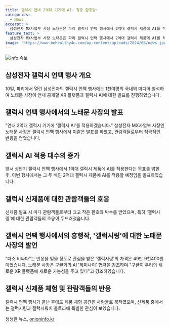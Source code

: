 ```yaml
---
title: 갤럭시 연내 2억대 기기에 AI  청중 환호량↑
categories:
  - News
excerpt: >
  삼성전자 MX사업부 사장 노태문은 파리 갤럭시 언팩 행사에서 2억대 갤럭시 제품에 AI를 적용할 예정임을 발표했다. 관람객들은 새로운 기능이 발표될 때마다 환호하며 대거 참석했고, 특히 갤럭시링에는 호응이 높았다. 가격 발표시 다소 비싼 반응을 보였지만 K팝 그룹 투모로우바이투게더가 갤럭시 언팩 2024 영상에 깜짝 출연하여 분위기를 띄웠다. 행사는 루브르 박물관 지하 카루젤 뒤 루브르에서 1천여명의 참가자들과 미디어, 인플루언서들이 참석하여 열렸다. 노 사장은 구글과의 협력을 강조하며 XR 플랫폼에 새로운 가능성을 제시했다. 신제품 체험하는 공간에서 많은 관심을 끈 갤럭시링과 폴드6, 워치 울트라에 대한 찬사가 이어졌다.
feature_text: >
  삼성전자 MX사업부 사장 노태문은 파리 갤럭시 언팩 행사에서 2억대 갤럭시 제품에 AI를 적용할 예정임을 발표했다. 관람객들은 새로운 기능이 발표될 때마다 환호하며 대거 참석했고, 특히 갤럭시링에는 호응이 높았다. 가격 발표시 다소 비싼 반응을 보였지만 K팝 그룹 투모로우바이투게더가 갤럭시 언팩 2024 영상에 깜짝 출연하여 분위기를 띄웠다. 행사는 루브르 박물관 지하 카루젤 뒤 루브르에서 1천여명의 참가자들과 미디어, 인플루언서들이 참석하여 열렸다. 노 사장은 구글과의 협력을 강조하며 XR 플랫폼에 새로운 가능성을 제시했다. 신제품 체험하는 공간에서 많은 관심을 끈 갤럭시링과 폴드6, 워치 울트라에 대한 찬사가 이어졌다.
image: 'https://www.behealthy4u.com/wp-content/uploads/2024/06/news.jpg'
---
```


<p><img src="https://www.behealthy4u.com/wp-content/uploads/2024/06/news.jpg" alt="info 속보" /></p>

<h2 data-ke-size="size26">삼성전자 갤럭시 언팩 행사 개요</h2>

<p data-ke-size="size16">10일, 파리에서 열린 삼성전자의 갤럭시 언팩 행사에는 1천여명의 국내외 미디어 참석하여 노태문 사장이 연내 공개할 XR 플랫폼과 갤럭시 AI에 대한 발표를 진행하였습니다.</p>

<h2 data-ke-size="size26">갤럭시 언팩 행사에서의 노태문 사장의 발표</h2>

<p data-ke-size="size16">"연내 2억대 갤럭시 기기에 '갤럭시 AI'를 적용하겠습니다." 삼성전자 MX사업부 사장인 노태문 사장은 갤럭시 언팩 행사에서 이같은 발표를 하였고, 관람객들로부터 적극적인 반응을 얻었습니다.</p>

<h2 data-ke-size="size26">갤럭시 AI 적용 대수의 증가</h2>

<p data-ke-size="size16">앞서 상반기 갤럭시 언팩 행사에서 1억대 갤럭시 제품에 AI를 적용한다는 목표를 밝힌 후, 이번 행사에서는 그 두 배인 2억대 갤럭시 제품에 AI를 적용할 예정임을 발표하였습니다.</p>

<h2 data-ke-size="size26">갤럭시 신제품에 대한 관람객들의 호응</h2>

<p data-ke-size="size16">신제품 발표 시 마다 관람객들로부터 크고 작은 환호와 박수를 받았으며, 특히 '갤럭시링'에 대한 관람객들의 호응이 두드러졌습니다.</p>

<h2 data-ke-size="size26">갤럭시 언팩 행사에서의 흥행작, '갤럭시링'에 대한 노태문 사장의 발언</h2>

<p data-ke-size="size16">"다소 비싸다"는 반응을 얻을 정도로 관심을 받은 '갤럭시링'의 가격은 49만 9천400원이었습니다. 노태문 사장은 구글과의 AI '제미나이' 협력을 강조하며 "구글이 우리의 새로운 XR 플랫폼에 새로운 가능성을 주고 있다"고 강조하였습니다.</p>

<h2 data-ke-size="size26">갤럭시 신제품 체험 및 관람객들의 반응</h2>

<p data-ke-size="size16">갤럭시 언팩 행사가 끝난 후에도 제품 체험 공간은 사람들로 북적였으며, 신제품 중에서는 갤럭시링과 갤럭시워치 울트라에 특별한 관심이 보였습니다.</p>
생생한 뉴스, <a href="https://onioninfo.kr" rel="dofollow">onioninfo.kr</a>


